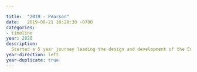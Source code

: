 ```yaml
---

title:  "2019 - Pearson"
date:   2019-08-21 10:28:30 -0700
categories:
- timeline
year: 2020
description: 
  Started a 5 year journey leading the design and development of the Endeavor Devops / Project platform.
year-direction: left
year-duplicate: true
---
```

